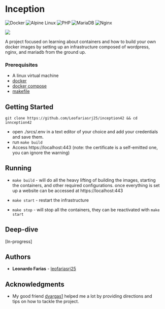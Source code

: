 # Inception
![Docker](https://img.shields.io/badge/docker-%230db7ed.svg?style=for-the-badge&logo=docker&logoColor=white)
![Alpine Linux](https://img.shields.io/badge/Alpine_Linux-%230D597F.svg?style=for-the-badge&logo=alpine-linux&logoColor=white)
![PHP](https://img.shields.io/badge/php-%23777BB4.svg?style=for-the-badge&logo=php&logoColor=white)
![MariaDB](https://img.shields.io/badge/MariaDB-003545?style=for-the-badge&logo=mariadb&logoColor=white)
![Nginx](https://img.shields.io/badge/nginx-%23009639.svg?style=for-the-badge&logo=nginx&logoColor=white)

<img src="https://deploybot.com/assets/guides/_740x345_crop_center-center/docker-head-big@2x.png">

A project focused on learning about containers and how to build your own docker images by setting up an infrastructure composed of wordpress, nginx, and mariadb from the ground up.

### Prerequisites

- A linux virtual machine
- [docker](https://www.docker.com/)
- [docker compose](https://docs.docker.com/compose/)
- [makefile](https://www.gnu.org/software/make/)

## Getting Started

```git
git clone https://github.com/Leofariasrj25/inception42 && cd innception42
```
- open ./srcs/.env in a text editor of your choice and add your credentials and save them.
- run `make build` 
- Access https://localhost:443 (note: the certificate is a self-emitted one, you can ignore the warning)

## Running

- `make build` - will do all the heavy lifting of building the images, starting the containers, and other required configurations.
once everything is set up a website can be accessed at https://localhost:443

- `make start` - restart the infrastructure

- `make stop` - will stop all the containers, they can be reactivated with `make start`

## Deep-dive

[In-progress]

## Authors

  - **Leonardo Farias** -
    [leofariasrj25](https://github.com/Leofariasrj25/)


## Acknowledgments

  - My good friend [dvargas1](https://github.com/dvargas1) helped me a lot by providing directions and tips on how to tackle the project. 
